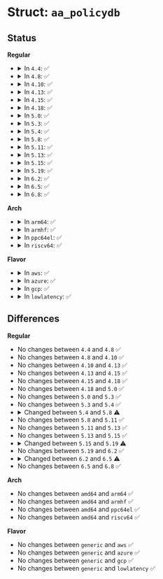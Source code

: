 # Struct: <code>aa_policydb</code>

## Status
<b>Regular</b>
<ul>
<li>
<details>
<summary>In <code>4.4</code>: ✅</summary>

```c
struct aa_policydb {
    struct aa_dfa *dfa;
    unsigned int start[17];
};
```
</details>
</li>
<li>
<details>
<summary>In <code>4.8</code>: ✅</summary>

```c
struct aa_policydb {
    struct aa_dfa *dfa;
    unsigned int start[17];
};
```
</details>
</li>
<li>
<details>
<summary>In <code>4.10</code>: ✅</summary>

```c
struct aa_policydb {
    struct aa_dfa *dfa;
    unsigned int start[17];
};
```
</details>
</li>
<li>
<details>
<summary>In <code>4.13</code>: ✅</summary>

```c
struct aa_policydb {
    struct aa_dfa *dfa;
    unsigned int start[17];
};
```
</details>
</li>
<li>
<details>
<summary>In <code>4.15</code>: ✅</summary>

```c
struct aa_policydb {
    struct aa_dfa *dfa;
    unsigned int start[17];
};
```
</details>
</li>
<li>
<details>
<summary>In <code>4.18</code>: ✅</summary>

```c
struct aa_policydb {
    struct aa_dfa *dfa;
    unsigned int start[17];
};
```
</details>
</li>
<li>
<details>
<summary>In <code>5.0</code>: ✅</summary>

```c
struct aa_policydb {
    struct aa_dfa *dfa;
    unsigned int start[17];
};
```
</details>
</li>
<li>
<details>
<summary>In <code>5.3</code>: ✅</summary>

```c
struct aa_policydb {
    struct aa_dfa *dfa;
    unsigned int start[17];
};
```
</details>
</li>
<li>
<details>
<summary>In <code>5.4</code>: ✅</summary>

```c
struct aa_policydb {
    struct aa_dfa *dfa;
    unsigned int start[17];
};
```
</details>
</li>
<li>
<details>
<summary>In <code>5.8</code>: ✅</summary>

```c
struct aa_policydb {
    struct aa_dfa *dfa;
    unsigned int start[18];
};
```
</details>
</li>
<li>
<details>
<summary>In <code>5.11</code>: ✅</summary>

```c
struct aa_policydb {
    struct aa_dfa *dfa;
    unsigned int start[18];
};
```
</details>
</li>
<li>
<details>
<summary>In <code>5.13</code>: ✅</summary>

```c
struct aa_policydb {
    struct aa_dfa *dfa;
    unsigned int start[18];
};
```
</details>
</li>
<li>
<details>
<summary>In <code>5.15</code>: ✅</summary>

```c
struct aa_policydb {
    struct aa_dfa *dfa;
    unsigned int start[18];
};
```
</details>
</li>
<li>
<details>
<summary>In <code>5.19</code>: ✅</summary>

```c
struct aa_policydb {
    struct aa_dfa *dfa;
    struct aa_perms *perms;
    u32 size;
    struct aa_str_table trans;
    unsigned int start[33];
};
```
</details>
</li>
<li>
<details>
<summary>In <code>6.2</code>: ✅</summary>

```c
struct aa_policydb {
    struct aa_dfa *dfa;
    struct aa_perms *perms;
    u32 size;
    struct aa_str_table trans;
    unsigned int start[33];
};
```
</details>
</li>
<li>
<details>
<summary>In <code>6.5</code>: ✅</summary>

```c
struct aa_policydb {
    struct kref count;
    struct aa_dfa *dfa;
    struct aa_perms *perms;
    u32 size;
    struct aa_str_table trans;
    unsigned int start[33];
};
```
</details>
</li>
<li>
<details>
<summary>In <code>6.8</code>: ✅</summary>

```c
struct aa_policydb {
    struct kref count;
    struct aa_dfa *dfa;
    struct aa_perms *perms;
    u32 size;
    struct aa_str_table trans;
    unsigned int start[33];
};
```
</details>
</li>
</ul>
<b>Arch</b>
<ul>
<li>
<details>
<summary>In <code>arm64</code>: ✅</summary>

```c
struct aa_policydb {
    struct aa_dfa *dfa;
    unsigned int start[17];
};
```
</details>
</li>
<li>
<details>
<summary>In <code>armhf</code>: ✅</summary>

```c
struct aa_policydb {
    struct aa_dfa *dfa;
    unsigned int start[17];
};
```
</details>
</li>
<li>
<details>
<summary>In <code>ppc64el</code>: ✅</summary>

```c
struct aa_policydb {
    struct aa_dfa *dfa;
    unsigned int start[17];
};
```
</details>
</li>
<li>
<details>
<summary>In <code>riscv64</code>: ✅</summary>

```c
struct aa_policydb {
    struct aa_dfa *dfa;
    unsigned int start[17];
};
```
</details>
</li>
</ul>
<b>Flavor</b>
<ul>
<li>
<details>
<summary>In <code>aws</code>: ✅</summary>

```c
struct aa_policydb {
    struct aa_dfa *dfa;
    unsigned int start[17];
};
```
</details>
</li>
<li>
<details>
<summary>In <code>azure</code>: ✅</summary>

```c
struct aa_policydb {
    struct aa_dfa *dfa;
    unsigned int start[17];
};
```
</details>
</li>
<li>
<details>
<summary>In <code>gcp</code>: ✅</summary>

```c
struct aa_policydb {
    struct aa_dfa *dfa;
    unsigned int start[17];
};
```
</details>
</li>
<li>
<details>
<summary>In <code>lowlatency</code>: ✅</summary>

```c
struct aa_policydb {
    struct aa_dfa *dfa;
    unsigned int start[17];
};
```
</details>
</li>
</ul>

## Differences
<b>Regular</b>
<ul>
<li>
No changes between <code>4.4</code> and <code>4.8</code> ✅
</li>
<li>
No changes between <code>4.8</code> and <code>4.10</code> ✅
</li>
<li>
No changes between <code>4.10</code> and <code>4.13</code> ✅
</li>
<li>
No changes between <code>4.13</code> and <code>4.15</code> ✅
</li>
<li>
No changes between <code>4.15</code> and <code>4.18</code> ✅
</li>
<li>
No changes between <code>4.18</code> and <code>5.0</code> ✅
</li>
<li>
No changes between <code>5.0</code> and <code>5.3</code> ✅
</li>
<li>
No changes between <code>5.3</code> and <code>5.4</code> ✅
</li>
<li>
<details>
<summary>Changed between <code>5.4</code> and <code>5.8</code> ⚠️</summary>
<ul>
<li>
<b>Field type changed. </b>
<code>unsigned int start[17]</code> ➡️ <code>unsigned int start[18]</code>
</li>
</ul>
</details>
</li>
<li>
No changes between <code>5.8</code> and <code>5.11</code> ✅
</li>
<li>
No changes between <code>5.11</code> and <code>5.13</code> ✅
</li>
<li>
No changes between <code>5.13</code> and <code>5.15</code> ✅
</li>
<li>
<details>
<summary>Changed between <code>5.15</code> and <code>5.19</code> ⚠️</summary>
<ul>
<li>
<b>Field added. </b>
<code>struct aa_perms *perms</code>
</li>
<li>
<b>Field added. </b>
<code>u32 size</code>
</li>
<li>
<b>Field added. </b>
<code>struct aa_str_table trans</code>
</li>
<li>
<b>Field type changed. </b>
<code>unsigned int start[18]</code> ➡️ <code>unsigned int start[33]</code>
</li>
</ul>
</details>
</li>
<li>
No changes between <code>5.19</code> and <code>6.2</code> ✅
</li>
<li>
<details>
<summary>Changed between <code>6.2</code> and <code>6.5</code> ⚠️</summary>
<ul>
<li>
<b>Field added. </b>
<code>struct kref count</code>
</li>
</ul>
</details>
</li>
<li>
No changes between <code>6.5</code> and <code>6.8</code> ✅
</li>
</ul>
<b>Arch</b>
<ul>
<li>
No changes between <code>amd64</code> and <code>arm64</code> ✅
</li>
<li>
No changes between <code>amd64</code> and <code>armhf</code> ✅
</li>
<li>
No changes between <code>amd64</code> and <code>ppc64el</code> ✅
</li>
<li>
No changes between <code>amd64</code> and <code>riscv64</code> ✅
</li>
</ul>
<b>Flavor</b>
<ul>
<li>
No changes between <code>generic</code> and <code>aws</code> ✅
</li>
<li>
No changes between <code>generic</code> and <code>azure</code> ✅
</li>
<li>
No changes between <code>generic</code> and <code>gcp</code> ✅
</li>
<li>
No changes between <code>generic</code> and <code>lowlatency</code> ✅
</li>
</ul>

